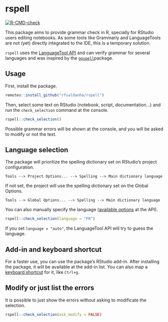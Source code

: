 
# rspell

<!-- badges: start -->

[![R-CMD-check](https://github.com/rfsaldanha/rspell/actions/workflows/R-CMD-check.yaml/badge.svg)](https://github.com/rfsaldanha/rspell/actions/workflows/R-CMD-check.yaml)

<!-- badges: end -->

This package aims to provide grammar check in R, specially for RStudio
users editing notebooks. As some tools like Grammarly and LanguageTools
are not (yet) directly integrated to the IDE, this is a temporary
solution.

`rspell` uses the [LanguageTool API](https://languagetool.org/http-api/)
and can verify grammar for several languages and was inspired by the
[`ggspell`](https://github.com/nicucalcea/ggspell)package.

## Usage

First, install the package.

``` r
remotes::install_github("rfsaldanha/rspell")
```

Then, select some text on RStudio (notebook, script, documentation…) and
run the `check_selection` command at the console.

``` r
rspell::check_selection()
```

Possible grammar errors will be shown at the console, and you will be
asked to modify or not the text.

## Language selection

The package will prioritize the spelling dictionary set on RStudio’s
project configuration.

    Tools --> Project Options... --> Spelling --> Main dictionary language

If not set, the project will use the spelling dictionary set on the
Global Options.

    Tools --> Global Options... --> Spelling --> Main dictionary language

You can also manually specify the language ([available
options](https://api.languagetoolplus.com/v2/languages) at the API).

``` r
rspell::check_selection(language = "FR")
```

If you set `language = "auto"`, the LanguageTool API will try to guess
the language.

## Add-in and keyboard shortcut

For a faster use, you can use the package’s RStudio add-in. After
installing the package, it will be available at the add-in list. You can
also map a [keyboard
shortcut](https://support.posit.co/hc/en-us/articles/206382178-Customizing-Keyboard-Shortcuts-in-the-RStudio-IDE)
for it, like `Ctrl+g`.

## Modify or just list the errors

It is possible to just show the errors without asking to modificate the
selection.

``` r
rspell::check_selection(ask_modify = FALSE)
```
